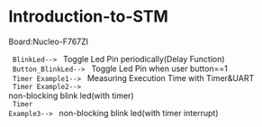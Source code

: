 # Introduction-to-STM 
Board:Nucleo-F767ZI 


<code> BlinkLed--> </code> Toggle Led Pin periodically(Delay Function) <br />
<code> Button_BlinkLed--> </code> Toggle Led Pin when user button==1 <br />
<code> Timer Example1--> </code> Measuring Execution Time with Timer&UART <br />
<code> Timer Example2--> </code> non-blocking blink led(with timer) <br />
<code> Timer Example3--> </code> non-blocking blink led(with timer interrupt) <br />
